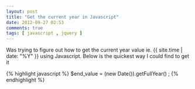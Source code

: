 ```yaml
---
layout: post
title: "Get the current year in Javascript"
date: 2012-09-27 02:53
comments: true
tags: [ javascript , jquery ]
---
```

Was trying to figure out how to get the current year value ie. {{ site.time | date: "%Y" }} using Javascript.  Below is the quickest way I could find to get it

{% highlight javascript %}
$end_value = (new Date()).getFullYear() ;
{% endhighlight %}
